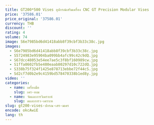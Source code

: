 ```yaml
---
title: GT200*500 Vises อุปกรณ์เสริมเครื่อง CNC GT Precision Modular Vises
price: '37586.01'
price_original: '37586.01'
currency: THB
discount: ''
rating: 4
volume: 74
image: S6e7985bd6d41418abb8f39cbf3b33c38c.jpg
images:
  - S6e7985bd6d41418abb8f39cbf3b33c38c.jpg
  - S5724983e95904ba099bb4afc99c42c9dQ.jpg
  - S67dcc48053e54ee7ae5c3f8bf160989cw.jpg
  - S1ffa8602fb5e480eaab80297d10c722dQ.jpg
  - S338b75f324f1425e878713ebbe72f44cS.jpg
  - Sd2cf7d0b2e9c4159bd578470338b1ed8y.jpg
video: ''
categories:
  - name: เครื่องมือ
    slug: เคร-องม
  - name: วัดและการวิเคราะห์
    slug: ดและการว-เคราะห
slug: gt200-vises-ปกรณ-เสร-มเคร
encode: okcAwiE
lang: th
---
```

  